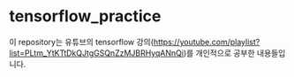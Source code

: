 # tensorflow_practice

이 repository는 유튜브의 tensorflow 강의(https://youtube.com/playlist?list=PLtm_YtKTtDkQJtgGSQnZzMJBRHyqANnQi)를 개인적으로 공부한 내용들입니다.
